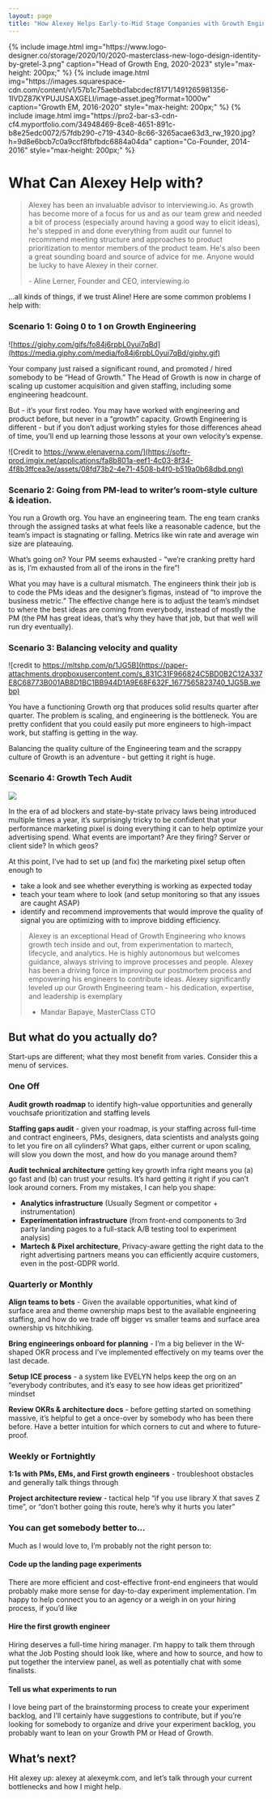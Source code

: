 ```yaml
---
layout: page
title: "How Alexey Helps Early-to-Mid Stage Companies with Growth Engineering"
---
```


<div style="display: flex;">
{% include image.html
    img="https://www.logo-designer.co/storage/2020/10/2020-masterclass-new-logo-design-identity-by-gretel-3.png"
    caption="Head of Growth Eng, 2020-2023"
    style="max-height: 200px;"
%}
{% include image.html
    img="https://images.squarespace-cdn.com/content/v1/57b1c75aebbd1abcdecf8171/1491265981356-1IVDZ87KYPUJUSAXGELI/image-asset.jpeg?format=1000w"
    caption="Growth EM, 2016-2020"
    style="max-height: 200px;"
%}
{% include image.html
    img="https://pro2-bar-s3-cdn-cf4.myportfolio.com/34948469-8ce8-4651-891c-b8e25edc0072/57fdb290-c719-4340-8c66-3265acae63d3_rw_1920.jpg?h=9d8e6bcb7c0a9ccf8fbfbdc6884a04da"
    caption="Co-Founder, 2014-2016"
    style="max-height: 200px;"
%}
</div>

# What Can Alexey Help with?
> Alexey has been an invaluable advisor to interviewing.io. As growth has become more of a focus for us and as our team grew and needed a bit of process (especially around having a good way to elicit ideas), he's stepped in and done everything from audit our funnel to recommend meeting structure and approaches to product prioritization to mentor members of the product team. He's also been a great sounding board and source of advice for me. Anyone would be lucky to have Alexey in their corner.
>
> \- Aline Lerner, Founder and CEO, interviewing.io

…all kinds of things, if we trust Aline! Here are some common problems I help with:

### Scenario 1: Going 0 to 1 on Growth Engineering
![https://giphy.com/gifs/fo84j6rpbL0yui7qBd](https://media.giphy.com/media/fo84j6rpbL0yui7qBd/giphy.gif)


Your company just raised a significant round, and promoted / hired somebody to be “Head of Growth.” The Head of Growth is now in charge of scaling up customer acquisition and given staffing, including some engineering headcount.

But - it’s your first rodeo.  You may have worked with engineering and product before, but never in a “growth” capacity.  Growth Engineering is different - but if you don’t adjust working styles for those differences ahead of time, you’ll end up learning those lessons at your own velocity’s expense.



![Credit to https://www.elenaverna.com/](https://softr-prod.imgix.net/applications/fa8b801a-eef1-4c03-8f34-4f8b3ffcea3e/assets/08fd73b2-4e71-4508-b4f0-b519a0b68dbd.png)

### Scenario 2: Going from PM-lead to writer’s room-style culture & ideation.

You run a Growth org. You have an engineering team. The eng team cranks through the assigned tasks at what feels like a reasonable cadence, but the team’s impact is stagnating or falling. Metrics like win rate and average win size are plateauing.

What’s going on?  Your PM seems exhausted - “we’re cranking pretty hard as is, I’m exhausted from all of the irons in the fire”!

What you may have is a cultural mismatch. The engineers think their job is to code the PMs ideas and the designer’s figmas, instead of “to improve the business metric.” The effective change here is to adjust the team’s mindset to where the best ideas are coming from everybody, instead of mostly the PM (the PM has great ideas, that’s why they have that job, but that well will run dry eventually).


### Scenario 3: Balancing velocity and quality
![credit to https://mltshp.com/p/1JG5B](https://paper-attachments.dropboxusercontent.com/s_831C31F966824C5BD0B2C12A337E8C68773B001AB8D1BC1BB944D1A9E68F632F_1677565823740_1JG5B.webp)


You have a functioning Growth org that produces solid results quarter after quarter. The problem is scaling, and engineering is the bottleneck.  You are pretty confident that you could easily put more engineers to high-impact work, but staffing is getting in the way.

Balancing the quality culture of the Engineering team and the scrappy culture of Growth is an adventure - but getting it right is huge.


### Scenario 4: Growth Tech Audit
![](https://paper-attachments.dropboxusercontent.com/s_831C31F966824C5BD0B2C12A337E8C68773B001AB8D1BC1BB944D1A9E68F632F_1678427260171_image.png)


In the era of ad blockers and state-by-state privacy laws being introduced multiple times a year, it’s surprisingly tricky to be confident that your performance marketing pixel is doing everything it can to help optimize your advertising spend.  What events are important? Are they firing? Server or client side? In which geos?

At this point, I’ve had to set up (and fix) the marketing pixel setup often enough to

- take a look and see whether everything is working as expected today
- teach your team where to look (and setup monitoring so that any issues are caught ASAP)
- identify and recommend improvements that would improve the quality of signal you are optimizing with to improve bidding efficiency.


> Alexey is an exceptional Head of Growth Engineering who knows growth tech inside and out, from experimentation to martech, lifecycle, and analytics. He is highly autonomous but welcomes guidance, always striving to improve processes and people. Alexey has been a driving force in improving our postmortem process and empowering his engineers to contribute ideas.  Alexey significantly leveled up our Growth Engineering team - his dedication, expertise, and leadership is exemplary
> - Mandar Bapaye, MasterClass CTO

## But what do you actually do?

Start-ups are different; what they most benefit from varies. Consider this a menu of services.

### One Off
**Audit growth roadmap** to identify high-value opportunities and generally vouchsafe prioritization and staffing levels

**Staffing gaps audit** - given your roadmap, is your staffing across full-time and contract engineers, PMs, designers, data scientists and analysts going to let you fire on all cylinders? What gaps, either current or upon scaling, will slow you down the most, and how do you manage around them?

**Audit technical architecture** getting key growth infra right means you (a) go fast and (b) can trust your results.  It’s hard getting it right if you can’t look around corners. From my mistakes, I can help you shape:

- **Analytics infrastructure** (Usually Segment or competitor + instrumentation)
- **Experimentation infrastructure** (from front-end components to 3rd party landing pages to a full-stack A/B testing tool to experiment analysis)
- **Martech & Pixel architecture**, Privacy-aware getting the right data to the right advertising partners means you can efficiently acquire customers, even in the post-GDPR world.


### Quarterly or Monthly

**Align teams to bets** - Given the available opportunities, what kind of surface area and theme ownership maps best to the available engineering staffing, and how do we trade off bigger vs smaller teams and surface area ownership vs hitchhiking.

**Bring engineerings onboard for planning** - I’m a big believer in the W-shaped OKR process and I’ve implemented effectively on my teams over the last decade.

**Setup ICE process** - a system like EVELYN helps keep the org on an “everybody contributes, and it’s easy to see how ideas get prioritized” mindset

**Review OKRs & architecture docs** - before getting started on something massive, it’s helpful to get a once-over by somebody who has been there before.  Have a better intuition for which corners to cut and where to future-proof.


### Weekly or Fortnightly

**1:1s with PMs, EMs, and First growth engineers** - troubleshoot obstacles and generally talk things through

**Project architecture review** - tactical help “if you use library X that saves Z time”, or “don’t bother going this route, here’s why it hurts you later”


### You can get somebody better to…

Much as I would love to, I’m probably not the right person to:

#### Code up the landing page experiments
There are more efficient and cost-effective front-end engineers that would probably make more sense for day-to-day experiment implementation. I’m happy to help connect you to an agency or a weigh in on your hiring process, if you’d like

#### Hire the first growth engineer
Hiring deserves a full-time hiring manager. I’m happy to talk them through what the Job Posting should look like, where and how to source, and how to put together the interview panel, as well as potentially chat with some finalists.

#### Tell us what experiments to run
I love being part of the brainstorming process to create your experiment backlog, and I’ll certainly have suggestions to contribute, but if you’re looking for somebody to organize and drive your experiment backlog, you probably want to lean on your Growth PM or Head of Growth.


## What’s next?

Hit alexey up: alexey at alexeymk.com, and let’s talk through your current bottlenecks and how I might help.

